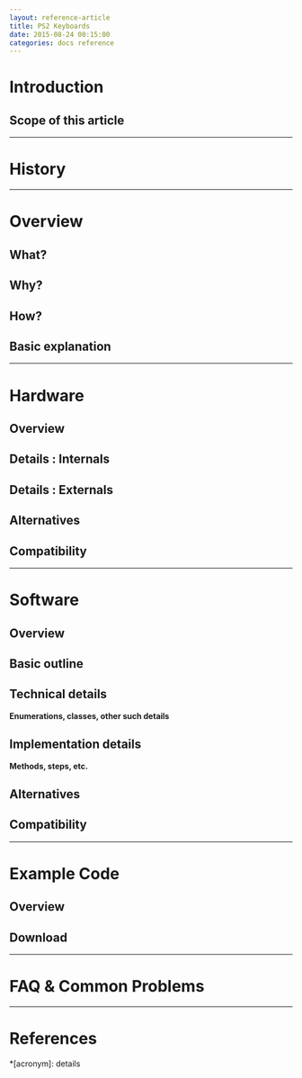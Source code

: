 ```yaml
---
layout: reference-article
title: PS2 Keyboards
date: 2015-08-24 00:15:00
categories: docs reference
---
```


# Introduction

## Scope of this article

---

# History

---

# Overview

## What?

## Why?

## How?

## Basic explanation

---

# Hardware

## Overview

## Details : Internals

## Details : Externals

## Alternatives

## Compatibility

---

# Software

## Overview

## Basic outline

## Technical details
**Enumerations, classes, other such details**

## Implementation details
**Methods, steps, etc.**

## Alternatives

## Compatibility

---

# Example Code

## Overview

## Download

---

# FAQ & Common Problems

---

# References

*[acronym]: details
